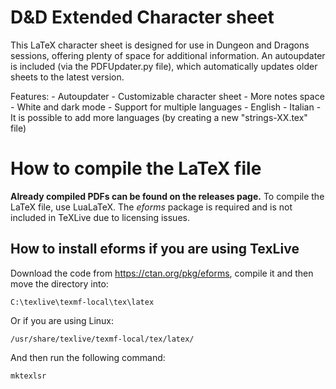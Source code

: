 # D&D Extended Character sheet

This LaTeX character sheet is designed for use in Dungeon and Dragons sessions, offering plenty of space for additional information.
An autoupdater is included (via the PDFUpdater.py file), which automatically updates older sheets to the latest version.

Features:
    - Autoupdater
    - Customizable character sheet
    - More notes space
    - White and dark mode
    - Support for multiple languages
      - English
      - Italian
      - It is possible to add more languages (by creating a new "strings-XX.tex" file)

# How to compile the LaTeX file
**Already compiled PDFs can be found on the releases page.**
To compile the LaTeX file, use LuaLaTeX.
The _eforms_ package is required and is not included in TeXLive due to licensing issues.

## How to install eforms if you are using TexLive
Download the code from https://ctan.org/pkg/eforms, compile it and then move the directory into:

```C:\texlive\texmf-local\tex\latex```

Or if you are using Linux:

```/usr/share/texlive/texmf-local/tex/latex/```

And then run the following command:

```mktexlsr```
